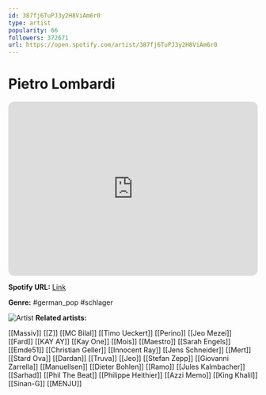 ```yaml
---
id: 387fj6TuPJ3y2H8ViAm6r0
type: artist
popularity: 66
followers: 372671
url: https://open.spotify.com/artist/387fj6TuPJ3y2H8ViAm6r0
---
```

# Pietro Lombardi

<iframe style="border-radius:12px" src="https://open.spotify.com/embed/artist/387fj6TuPJ3y2H8ViAm6r0" width="100%" height="352" frameBorder="0" allowfullscreen="" allow="autoplay; clipboard-write; encrypted-media; fullscreen; picture-in-picture" loading="lazy"></iframe>

**Spotify URL:** [Link](https://open.spotify.com/artist/387fj6TuPJ3y2H8ViAm6r0)

**Genre:**  #german_pop #schlager

![Artist](https://i.scdn.co/image/ab6761610000e5eb178ddf76fc545706b3b98a4f)
**Related artists:**

[[Massiv]]
[[Z]]
[[MC Bilal]]
[[Timo Ueckert]]
[[Perino]]
[[Jeo Mezei]]
[[Fard]]
[[KAY AY]]
[[Kay One]]
[[Mois]]
[[Maestro]]
[[Sarah Engels]]
[[Emde51]]
[[Christian Geller]]
[[Innocent Ray]]
[[Jens Schneider]]
[[Mert]]
[[Stard Ova]]
[[Dardan]]
[[Truva]]
[[Jeo]]
[[Stefan Zepp]]
[[Giovanni Zarrella]]
[[Manuellsen]]
[[Dieter Bohlen]]
[[Ramo]]
[[Jules Kalmbacher]]
[[Sarhad]]
[[Phil The Beat]]
[[Philippe Heithier]]
[[Azzi Memo]]
[[King Khalil]]
[[Sinan-G]]
[[MENJU]]
